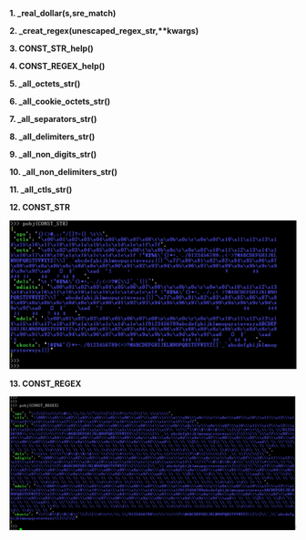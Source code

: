 
__1. \_real_dollar(s,sre\_match)__  

__2. \_creat\_regex(unescaped\_regex\_str,**kwargs)__

__3. CONST\_STR\_help()__

__4. CONST\_REGEX\_help()__

__5. \_all\_octets\_str()__

__6. \_all\_cookie\_octets\_str()__

__7. \_all\_separators\_str()__

__8. \_all\_delimiters\_str()__

__9. \_all\_non\_digits\_str()__

__10. \_all\_non\_delimiters\_str()__

__11. \_all\_ctls\_str()__

__12. CONST\_STR__

![](kukibanshee/Images/araq.CONST_STR.0.png) 

__13. CONST\_REGEX__

![](kukibanshee/Images/araq.CONST_REGEX.0.png) 

